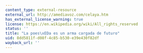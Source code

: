 ```yaml
---
content_type: external-resource
external_url: http://amediavoz.com/celaya.htm
has_external_license_warning: true
license: https://en.wikipedia.org/wiki/All_rights_reserved
status: ''
title: "La poes\xEDa es un arma cargada de futuro"
uid: 8dd5811f-d08f-4c85-b530-e39e430f82df
wayback_url: ''
---
```

